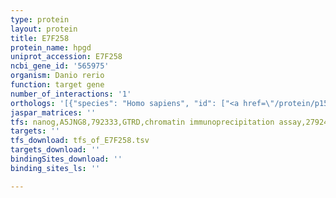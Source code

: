 ```yaml
---
type: protein
layout: protein
title: E7F258
protein_name: hpgd
uniprot_accession: E7F258
ncbi_gene_id: '565975'
organism: Danio rerio
function: target gene
number_of_interactions: '1'
orthologs: '[{"species": "Homo sapiens", "id": ["<a href=\"/protein/p15428\">P15428</a>"]}, {"species": "Mus musculus", "id": ["<a href=\"/protein/q8vcc1\">Q8VCC1</a>"]}, {"species": "Rattus norvegicus", "id": ["<a href=\"/protein/o08699\">O08699</a>"]}, {"species": "Drosophila melanogaster", "id": ["B7Z061", "<a href=\"/protein/q9vv47\">Q9VV47</a>", "<a href=\"/protein/q9i7r3\">Q9I7R3</a>"]}]'
jaspar_matrices: ''
tfs: nanog,A5JNG8,792333,GTRD,chromatin immunoprecipitation assay,27924024%5Buid%5D,No
targets: ''
tfs_download: tfs_of_E7F258.tsv
targets_download: ''
bindingSites_download: ''
binding_sites_ls: ''

---
```

